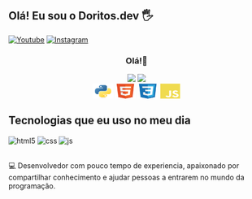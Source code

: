 ## Olá! Eu sou o Doritos.dev 🖐️

[![Youtube](https://img.shields.io/badge/YouTube-FF0000?style=for-the-badge&logo=youtube&logoColor=white)](https://youtube.com/c/VTTKRT.09)
[![Instagram](https://img.shields.io/badge/Instagram-E4405F?style=for-the-badge&logo=instagram&logoColor=white)](https://instagram.com/doritos.dev/badge)

<h3 align=center>Olá!👋</h3>
<div align=center>
  <img height="200em" src="https://github-readme-stats.vercel.app/api?username=Doritos-dev&show_icons=true&theme=dark&include_all_commits=true&count_private=true&locale=pt-br&layout=normal">
  <img height="200em" src="https://github-readme-stats.vercel.app/api/top-langs/?username=Doritos-dev&layout=compact&theme=dark&langs_count=6&locale=pt-br&count_private=true"> 
</div>
  
<div style="display: inline_block" align=center>
  <img align="center" alt="Lucas-Python" height="30" width="40" src="https://raw.githubusercontent.com/devicons/devicon/master/icons/python/python-original.svg">
  <img align="center" alt="Lucas-HTML" height="30" width="40" src="https://raw.githubusercontent.com/devicons/devicon/master/icons/html5/html5-original.svg">
  <img align="center" alt="Lucas-CSS" height="30" width="40" src="https://raw.githubusercontent.com/devicons/devicon/master/icons/css3/css3-original.svg">
  <img align="center" alt="Lucas-Js" height="30" width="40" src="https://raw.githubusercontent.com/devicons/devicon/master/icons/javascript/javascript-plain.svg">
 
</div>



## Tecnologias que eu uso no meu dia

<div style="display: inline_block">
  <img align="center" alt="html5" src="https://img.shields.io/badge/HTML5-E34F26?style=for-the-badge&logo=html5&logoColor=white" />
  <img align="center" alt="css" src="https://img.shields.io/badge/CSS3-1572B6?style=for-the-badge&logo=css3&logoColor=white" />
  <img align="center" alt="js" src="https://img.shields.io/badge/JavaScript-F7DF1E?style=for-the-badge&logo=javascript&logoColor=black" />
</div><br/>

💻 Desenvolvedor com pouco tempo de experiencia, apaixonado por compartilhar conhecimento e ajudar pessoas a entrarem no mundo da programação.

